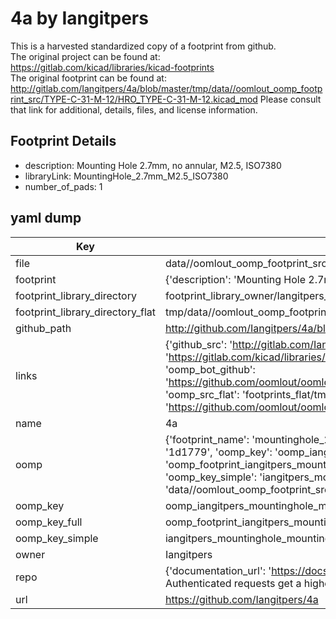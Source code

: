 # 4a by Iangitpers  
This is a harvested standardized copy of a footprint from github.  
The original project can be found at:  
https://gitlab.com/kicad/libraries/kicad-footprints  
The original footprint can be found at:
http://gitlab.com/Iangitpers/4a/blob/master/tmp/data//oomlout_oomp_footprint_src/TYPE-C-31-M-12/HRO_TYPE-C-31-M-12.kicad_mod
Please consult that link for additional, details, files, and license information.  
## Footprint Details
* description: Mounting Hole 2.7mm, no annular, M2.5, ISO7380  
* libraryLink: MountingHole_2.7mm_M2.5_ISO7380  
* number_of_pads: 1  
## yaml dump  
| Key | Value |  
| --- | --- |  
| file | data//oomlout_oomp_footprint_src/4a/MountingHole.pretty/MountingHole_2.7mm_M2.5_ISO7380.kicad_mod |  
| footprint | {'description': 'Mounting Hole 2.7mm, no annular, M2.5, ISO7380', 'libraryLink': 'MountingHole_2.7mm_M2.5_ISO7380', 'number_of_pads': 1} |  
| footprint_library_directory | footprint_library_owner/Iangitpers_4a |  
| footprint_library_directory_flat | tmp/data//oomlout_oomp_footprint_src/footprints_flat/iangitpers_mountinghole_mountinghole_2_7mm_m2_5_iso7380/working |  
| github_path | http://github.com/Iangitpers/4a/blob/master/tmp/data//oomlout_oomp_footprint_src/MountingHole.pretty/MountingHole_2.7mm_M2.5_ISO7380.kicad_mod |  
| links | {'github_src': 'http://gitlab.com/Iangitpers/4a/blob/master/tmp/data//oomlout_oomp_footprint_src/TYPE-C-31-M-12/HRO_TYPE-C-31-M-12.kicad_mod', 'github_src_repo': 'https://gitlab.com/kicad/libraries/kicad-footprints', 'oomp_bot': 'tmp/data//oomlout_oomp_footprint_src/footprints/iangitpers_mountinghole_mountinghole_2_7mm_m2_5_iso7380/working', 'oomp_bot_github': 'https://github.com/oomlout/oomlout_oomp_footprint_bot/tree/main/tmp/data//oomlout_oomp_footprint_src/footprints/iangitpers_mountinghole_mountinghole_2_7mm_m2_5_iso7380/working', 'oomp_src_flat': 'footprints_flat/tmp/data//oomlout_oomp_footprint_src/footprints_flat/iangitpers_mountinghole_mountinghole_2_7mm_m2_5_iso7380/working', 'oomp_src_flat_github': 'https://github.com/oomlout/oomlout_oomp_footprint_src/tree/main/tmp/data//oomlout_oomp_footprint_src/footprints_flat/iangitpers_mountinghole_mountinghole_2_7mm_m2_5_iso7380/working'} |  
| name | 4a |  
| oomp | {'footprint_name': 'mountinghole_2_7mm_m2_5_iso7380', 'library_name': 'mountinghole', 'md5': '1d1779609e56a42e290a691d11460bca', 'md5_10': '1d1779609e', 'md5_5': '1d177', 'md5_6': '1d1779', 'oomp_key': 'oomp_iangitpers_mountinghole_mountinghole_2_7mm_m2_5_iso7380', 'oomp_key_extra': 'oomp_footprint_iangitpers_mountinghole_mountinghole_2_7mm_m2_5_iso7380', 'oomp_key_full': 'oomp_footprint_iangitpers_mountinghole_mountinghole_2_7mm_m2_5_iso7380_1d1779', 'oomp_key_simple': 'iangitpers_mountinghole_mountinghole_2_7mm_m2_5_iso7380', 'original_filename': 'data//oomlout_oomp_footprint_src/4a/MountingHole.pretty/MountingHole_2.7mm_M2.5_ISO7380.kicad_mod', 'owner_name': 'iangitpers'} |  
| oomp_key | oomp_iangitpers_mountinghole_mountinghole_2_7mm_m2_5_iso7380 |  
| oomp_key_full | oomp_footprint_iangitpers_mountinghole_mountinghole_2_7mm_m2_5_iso7380 |  
| oomp_key_simple | iangitpers_mountinghole_mountinghole_2_7mm_m2_5_iso7380 |  
| owner | Iangitpers |  
| repo | {'documentation_url': 'https://docs.github.com/rest/overview/resources-in-the-rest-api#rate-limiting', 'message': "API rate limit exceeded for 84.66.142.224. (But here's the good news: Authenticated requests get a higher rate limit. Check out the documentation for more details.)"} |  
| url | https://github.com/Iangitpers/4a |  

